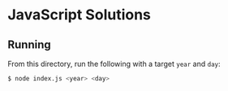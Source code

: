 # JavaScript Solutions

## Running
From this directory, run the following with a target `year` and `day`:
```bash
$ node index.js <year> <day>
```